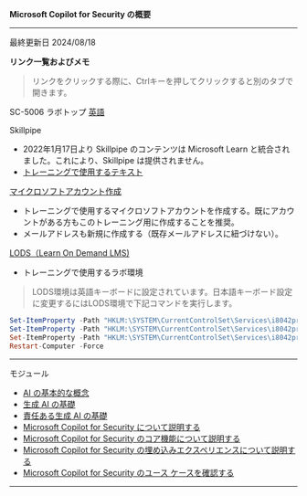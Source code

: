 **Microsoft Copilot for Security の概要**
***

最終更新日 2024/08/18

**リンク一覧およびメモ**

 > リンクをクリックする際に、Ctrlキーを押してクリックすると別のタブで開きます。

SC-5006 ラボトップ [英語](https://github.com/MicrosoftLearning/SC-5006-Get-started-with-Microsoft-Copilot-for-Security)

Skillpipe

- 2022年1月17日より Skillpipe のコンテンツは Microsoft Learn と統合されました。これにより、Skillpipe は提供されません。
- [トレーニングで使用するテキスト](https://learn.microsoft.com/ja-jp/training/paths/security-copilot-and-ai/)

[マイクロソフトアカウント作成](https://account.microsoft.com/account/Account)

- トレーニングで使用するマイクロソフトアカウントを作成する。既にアカウントがある方もこのトレーニング用に作成することを推奨。
- メールアドレスも新規に作成する（既存メールアドレスに紐づけない）。

[LODS（Learn On Demand LMS)](https://esi.learnondemand.net/User/Login?ReturnUrl=%2F)

- トレーニングで使用するラボ環境

 > LODS環境は英語キーボードに設定されています。日本語キーボード設定に変更するにはLODS環境で下記コマンドを実行します。

```powershell
Set-ItemProperty -Path "HKLM:\SYSTEM\CurrentControlSet\Services\i8042prt\Parameters" -Name "LayerDriver JPN" -Value "kbd106.dll"
Set-ItemProperty -Path "HKLM:\SYSTEM\CurrentControlSet\Services\i8042prt\Parameters" -Name "OverrideKeyboardType" -Value 7
Set-ItemProperty -Path "HKLM:\SYSTEM\CurrentControlSet\Services\i8042prt\Parameters" -Name "OverrideKeyboardSubtype" -Value 2
Restart-Computer -Force
```

***
モジュール
- [AI の基本的な概念](https://learn.microsoft.com/ja-jp/training/modules/get-started-ai-fundamentals/)
- [生成 AI の基礎](https://learn.microsoft.com/ja-jp/training/modules/fundamentals-generative-ai/)
- [責任ある生成 AI の基礎](https://learn.microsoft.com/ja-jp/training/modules/responsible-generative-ai/)
- [Microsoft Copilot for Security について説明する](https://learn.microsoft.com/ja-jp/training/modules/security-copilot-getting-started/)
- [Microsoft Copilot for Security のコア機能について説明する](https://learn.microsoft.com/ja-jp/training/modules/security-copilot-describe-core-features/)
- [Microsoft Copilot for Security の埋め込みエクスペリエンスについて説明する](https://learn.microsoft.com/ja-jp/training/modules/security-copilot-embedded-experiences/)
- [Microsoft Copilot for Security のユース ケースを確認する](https://learn.microsoft.com/ja-jp/training/modules/security-copilot-exercises/)

***
